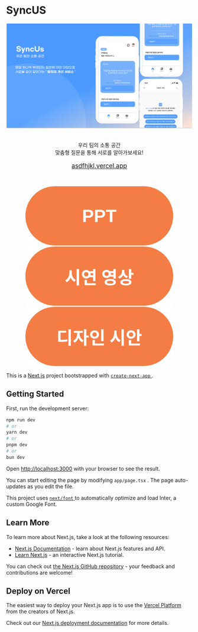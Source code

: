 # **SyncUS**

<div align="center">
	<img src="assets/Banner.png" />
	<br />
	<br />
	<p>
		우리 팀의 소통 공간<br />맞춤형 질문을 통해 서로를 알아가보세요!<br /><br />
		<a href="http://asdfhjkl.vercel.app"><big>asdfhjkl.vercel.app</big></a
		><br />
	</p>
	<br />
	<p align="center">
		<a href="https://example.com/ppt" target="_blank">
			<img src="assets/ppt.svg" />
		</a>
		<a href="https://example.com/video" target="_blank">
			<img src="assets/시연 영상.svg" />
		</a>
		<a href="https://example.com/design" target="_blank">
			<img src="assets/디자인 시안.svg" />
		</a>
	</p>
</div>

This is a [Next.js](https://nextjs.org/) project bootstrapped with [ `create-next-app` ](https://github.com/vercel/next.js/tree/canary/packages/create-next-app).

## Getting Started

First, run the development server:

```bash
npm run dev
# or
yarn dev
# or
pnpm dev
# or
bun dev
```

Open [http://localhost:3000](http://localhost:3000) with your browser to see the result.

You can start editing the page by modifying `app/page.tsx` . The page auto-updates as you edit the file.

This project uses [ `next/font` ](https://nextjs.org/docs/basic-features/font-optimization) to automatically optimize and load Inter, a custom Google Font.

## Learn More

To learn more about Next.js, take a look at the following resources:

-   [Next.js Documentation](https://nextjs.org/docs) - learn about Next.js features and API.
-   [Learn Next.js](https://nextjs.org/learn) - an interactive Next.js tutorial.

You can check out [the Next.js GitHub repository](https://github.com/vercel/next.js/) - your feedback and contributions are welcome!

## Deploy on Vercel

The easiest way to deploy your Next.js app is to use the [Vercel Platform](https://vercel.com/new?utm_medium=default-template&filter=next.js&utm_source=create-next-app&utm_campaign=create-next-app-readme) from the creators of Next.js.

Check out our [Next.js deployment documentation](https://nextjs.org/docs/deployment) for more details.
